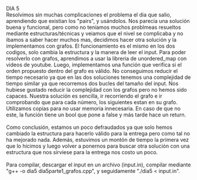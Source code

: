 DIA 5 
<br>
Resolvimos sin muchas complicaciones el problema el dia que salio, aprendiendo que existian los "pairs", y usándolos. Nos parecía una solución buena y funcional, pero como no teníamos muchos problmeas resueltos mediante estructuras/técnicas y veiamos que el nivel se complicaba y no ibamos a saber hacer muchos mas, decidimos hacer otra solución y la implementamos con grafos. El funcionamiento es el mismo en los dos codigos, solo cambia la estructura y la manera de leer el input. Para poder resolverlo con grafos, aprendimos a usar la libreria de unordered_map con videos de youtube. Luego, implementamos una función que verifica si el orden propuesto dentro del grafo es válido. No conseguimos reducir el tiempo necesario ya que en las dos soluciones tenemos una complejidad de tiempo similar ya que recorremos dos bucles del tamaño del input. Nos hubiese gustado reducir la complejidad con los grafos pero no hemos sido capaces. 
Nuestra solución es sencilla, ir recorriendo el grafo e ir comprobando que para cada número, los siguientes estan en su grafo. Utilizamos copias para no usar memoria innecesaria. En caso de que no este, la función tiene un bool que pone a false y más tarde hace un return. 
<br><br>
Como conclusión, estamos un poco defraudados ya que solo hemos cambiado la estructura para hacerlo válido para la entrega pero como tal no ha mejorado nada. Además, estuvimos un montón de tiempo la primera vez que lo hicimos y luego volver a ponernos para buscar otra solución con una estructura que nos sirviese para la entrega nos costo un poco. 
<br><br>
Para compilar, descargar el input en un archivo (input.in), compilar mediante "g++ -o dia5 dia5parte1_grafos.cpp", y seguidamente "./dia5 < input.in".
